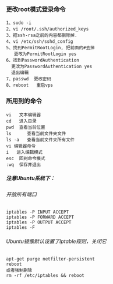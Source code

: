 ### 更改root模式登录命令

````shell
1、sudo -i
2、vi /root/.ssh/authorized_keys
3、把ssh-rsa之前的内容都删除掉.
4、vi /etc/ssh/sshd_config
5、找到PermitRootLogin, 把前面的#去掉
   更改为PermitRootLogin yes
6、找到PasswordAuthentication
  更改为PasswordAuthentication yes
  退出编辑
7、passwd  更改密码
8、reboot   重启vps
````



### 所用到的命令

```shell
vi   文本编辑器
cd   进入目录
pwd  查看当前位置
ls      查看当前文件夹文件
ls -a   查看当前文件夹所有文件
vi 编辑器命令
i   进入编辑模式
esc  回到命令模式
:wq  保存并退出
```



##### 注意Ubuntu系统下：

###### 开放所有端口

```shell
iptables -P INPUT ACCEPT
iptables -P FORWARD ACCEPT
iptables -P OUTPUT ACCEPT
iptables -F
```



###### Ubuntu镜像默认设置了Iptable规则，关闭它

```shell
apt-get purge netfilter-persistent
reboot
或者强制删除
rm -rf /etc/iptables && reboot
```

